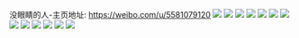 没眼睛的人-主页地址: https://weibo.com/u/5581079120 
![](https://wx4.sinaimg.cn/mw2000/0065HDDaly1h9jm0ibvkej32c02c0e82.jpg) 
![](https://wx4.sinaimg.cn/mw2000/0065HDDaly1h9jlym1cjbj30qo0shq76.jpg) 
![](https://wx4.sinaimg.cn/mw2000/0065HDDaly1h5pcbu7lsgj30oa0kojt2.jpg) 
![](https://wx4.sinaimg.cn/mw2000/0065HDDaly1h5pcea4vrmj30ou0omdgv.jpg) 
![](https://wx4.sinaimg.cn/mw2000/0065HDDaly1h5nu3y1sdjj30sg2lu1kx.jpg) 
![](https://wx4.sinaimg.cn/mw2000/0065HDDaly1h5i80hymhhj32c02c0000.jpg) 
![](https://wx4.sinaimg.cn/mw2000/0065HDDaly1h5i80gdyh7j30wx0w5ajg.jpg) 
![](https://wx4.sinaimg.cn/mw2000/0065HDDaly1h5i80jhq18j32c02c0e82.jpg) 
![](https://wx4.sinaimg.cn/mw2000/0065HDDaly1h5i80ksie1j32c02c0x6p.jpg) 
![](https://wx4.sinaimg.cn/mw2000/0065HDDaly1h5i80lxd62j32c02c0x6p.jpg) 
![](https://wx4.sinaimg.cn/mw2000/0065HDDaly1h5i823vuxhj32c02c0u0x.jpg) 
![](https://wx4.sinaimg.cn/mw2000/0065HDDaly1h547v4zoeej30tl0q640w.jpg) 
![](https://wx4.sinaimg.cn/mw2000/0065HDDaly1h43cjmocj0j32c02c0qv5.jpg) 

